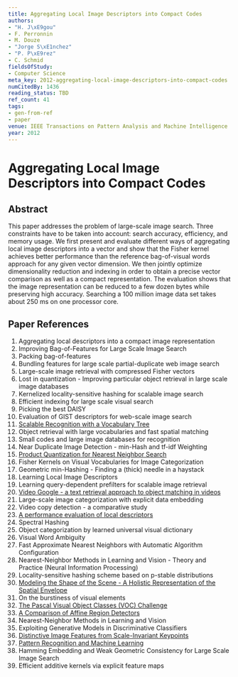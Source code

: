 ```yaml
---
title: Aggregating Local Image Descriptors into Compact Codes
authors:
- "H. J\xE9gou"
- F. Perronnin
- M. Douze
- "Jorge S\xE1nchez"
- "P. P\xE9rez"
- C. Schmid
fieldsOfStudy:
- Computer Science
meta_key: 2012-aggregating-local-image-descriptors-into-compact-codes
numCitedBy: 1436
reading_status: TBD
ref_count: 41
tags:
- gen-from-ref
- paper
venue: IEEE Transactions on Pattern Analysis and Machine Intelligence
year: 2012
---
```


# Aggregating Local Image Descriptors into Compact Codes

## Abstract

This paper addresses the problem of large-scale image search. Three constraints have to be taken into account: search accuracy, efficiency, and memory usage. We first present and evaluate different ways of aggregating local image descriptors into a vector and show that the Fisher kernel achieves better performance than the reference bag-of-visual words approach for any given vector dimension. We then jointly optimize dimensionality reduction and indexing in order to obtain a precise vector comparison as well as a compact representation. The evaluation shows that the image representation can be reduced to a few dozen bytes while preserving high accuracy. Searching a 100 million image data set takes about 250 ms on one processor core.

## Paper References

1. Aggregating local descriptors into a compact image representation
2. Improving Bag-of-Features for Large Scale Image Search
3. Packing bag-of-features
4. Bundling features for large scale partial-duplicate web image search
5. Large-scale image retrieval with compressed Fisher vectors
6. Lost in quantization - Improving particular object retrieval in large scale image databases
7. Kernelized locality-sensitive hashing for scalable image search
8. Efficient indexing for large scale visual search
9. Picking the best DAISY
10. Evaluation of GIST descriptors for web-scale image search
11. [Scalable Recognition with a Vocabulary Tree](2006-scalable-recognition-with-a-vocabulary-tree)
12. Object retrieval with large vocabularies and fast spatial matching
13. Small codes and large image databases for recognition
14. Near Duplicate Image Detection - min-Hash and tf-idf Weighting
15. [Product Quantization for Nearest Neighbor Search](2011-product-quantization-for-nearest-neighbor-search)
16. Fisher Kernels on Visual Vocabularies for Image Categorization
17. Geometric min-Hashing - Finding a (thick) needle in a haystack
18. Learning Local Image Descriptors
19. Learning query-dependent prefilters for scalable image retrieval
20. [Video Google - a text retrieval approach to object matching in videos](2003-video-google-a-text-retrieval-approach-to-object-matching-in-videos)
21. Large-scale image categorization with explicit data embedding
22. Video copy detection - a comparative study
23. [A performance evaluation of local descriptors](2005-a-performance-evaluation-of-local-descriptors)
24. Spectral Hashing
25. Object categorization by learned universal visual dictionary
26. Visual Word Ambiguity
27. Fast Approximate Nearest Neighbors with Automatic Algorithm Configuration
28. Nearest-Neighbor Methods in Learning and Vision - Theory and Practice (Neural Information Processing)
29. Locality-sensitive hashing scheme based on p-stable distributions
30. [Modeling the Shape of the Scene - A Holistic Representation of the Spatial Envelope](2004-modeling-the-shape-of-the-scene-a-holistic-representation-of-the-spatial-envelope)
31. On the burstiness of visual elements
32. [The Pascal Visual Object Classes (VOC) Challenge](2009-the-pascal-visual-object-classes-voc-challenge)
33. [A Comparison of Affine Region Detectors](2005-a-comparison-of-affine-region-detectors)
34. Nearest-Neighbor Methods in Learning and Vision
35. Exploiting Generative Models in Discriminative Classifiers
36. [Distinctive Image Features from Scale-Invariant Keypoints](2004-distinctive-image-features-from-scale-invariant-keypoints)
37. [Pattern Recognition and Machine Learning](2007-pattern-recognition-and-machine-learning)
38. Hamming Embedding and Weak Geometric Consistency for Large Scale Image Search
39. Efficient additive kernels via explicit feature maps

